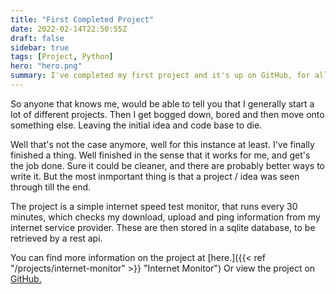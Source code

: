 ```yaml
---
title: "First Completed Project"
date: 2022-02-14T22:50:55Z
draft: false
sidebar: true
tags: [Project, Python]
hero: "hero.png"
summary: I've completed my first project and it's up on GitHub, for all to see. This is a big deal, I never finish anything.
---
```


So anyone that knows me, would be able to tell you that I generally start a lot of different projects. Then I get bogged down, bored and then move onto something else. Leaving the initial idea and code base to die.

Well that's not the case anymore, well for this instance at least. I've finally finished a thing. Well finished in the sense that it works for me, and get's the job done. Sure it could be cleaner, and there are probably better ways to write it. But the most inmportant thing is that a project / idea was seen through till the end.

The project is a simple internet speed test monitor, that runs every 30 minutes, which checks my download, upload and ping information from my internet service provider. These are then stored in a sqlite database, to be retrieved by a rest api.

You can find more information on the project at [here.]({{< ref "/projects/internet-monitor" >}} "Internet Monitor") Or view the project on  [GitHub.](https://github.com/joseph-mccarthy/internet-monitor)
